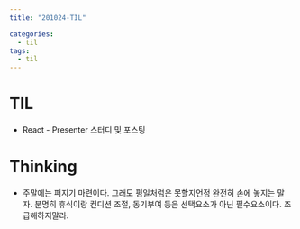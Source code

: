 ```yaml
---
title: "201024-TIL"

categories:
  - til
tags:
  - til
---
```


# TIL
 - React - Presenter 스터디 및 포스팅

 

# Thinking
 - 주말에는 퍼지기 마련이다. 그래도 평일처럼은 못할지언정 완전히 손에 놓지는 말자. 분명히 휴식이랑 컨디션 조절, 동기부여 등은 선택요소가 아닌 필수요소이다. 조급해하지말라.